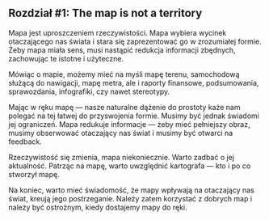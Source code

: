 ## Rozdział #1: The map is not a territory

Mapa jest uproszczeniem rzeczywistości. Mapa wybiera wycinek otaczającego nas świata i stara się zaprezentować go
w zrozumiałej formie. Żeby mapa miała sens, musi nastąpić redukcja informacji zbędnych, zachowując te istotne i
użyteczne.

Mówiąc o mapie, możemy mieć na myśli mapę terenu, samochodową służącą do nawigacji, mapę metra, ale i raporty finansowe,
podsumowania, sprawozdania, infografiki, czy nawet stereotypy.

Mając w ręku mapę — nasze naturalne dążenie do prostoty każe nam polegać na tej łatwej do przyswojenia formie. Musimy
być jednak świadomi jej ograniczeń. Mapa redukuje informacje — żeby mieć pełniejszy obraz, musimy obserwować otaczający
nas świat i musimy być otwarci na feedback.

Rzeczywistość się zmienia, mapa niekoniecznie. Warto zadbać o jej aktualność. Patrząc na mapę, warto uwzględnić
kartografa — kto i po co stworzył mapę.

Na koniec, warto mieć świadomość, że mapy wpływają na otaczający nas świat, kreują jego postrzeganie. Należy zatem
korzystać z dobrych map i należy być ostrożnym, kiedy dostajemy mapy do ręki.
